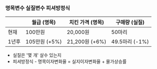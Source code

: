 ### 명목변수 실질변수 피셔방정식

|       | 월급 (명목)   | 치킨 가격 (명목) | 구매량 (실질)  |
| ----- | ------------- | ---------------- | -------------- |
| 현재  | 100만원       | 20,000원         | 50마리         |
| 1년후 | 105만원 (+5%) | 21,200원 (+6%)   | 49.5마리 (-1%) |

* 실질은 '몇 개' 살수 있는지
* 피셔방정식 - 명목이자변화율 = 실지이자변화율 + 물가상승률

